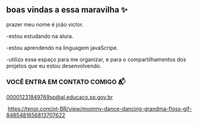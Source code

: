 ## boas vindas a essa maravilha ✨

prazer meu nome é joão victor.

-estou estudando na alura.

-estou aprendendo na linguagem javaScripe.

-utilizo esse espaço para me organizar, e para o compartilhamentos dos projetos que eu estou desenvolvendo.

### VOCÊ ENTRA EM CONTATO COMIGO 📬 

00001231849769sp@al.educaco.sp.gov.br

![]()
https://tenor.com/pt-BR/view/mommy-dance-dancing-grandma-floss-gif-8485481656813707622

